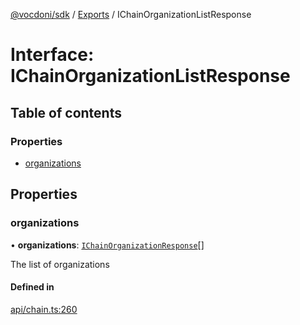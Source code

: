 [@vocdoni/sdk](/sdk) / [Exports](../modules.md) / IChainOrganizationListResponse

# Interface: IChainOrganizationListResponse

## Table of contents

### Properties

- [organizations](IChainOrganizationListResponse.md#organizations)

## Properties

### organizations

• **organizations**: [`IChainOrganizationResponse`](IChainOrganizationResponse.md)[]

The list of organizations

#### Defined in

[api/chain.ts:260](https://github.com/vocdoni/vocdoni-sdk/blob/0a4464c/src/api/chain.ts#L260)
